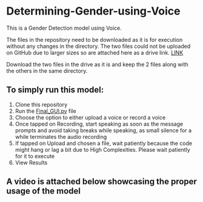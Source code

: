 # Determining-Gender-using-Voice

This is a Gender Detection model using Voice.

The files in the repository need to be downloaded as it is for execution without any changes in the directory. The two files could not be uploaded on GitHub due to larger sizes so are attached here as a drive link. [LINK](https://drive.google.com/drive/folders/1pUdDLV2AA890tR_k79G3qzrDQXHpgilS?usp=drive_link)

Download the two files in the drive as it is and keep the 2 files along with the others in the same directory.

## To simply run this model:
1. Clone this repository
2. Run the [Final_GUI.py](https://github.com/kartick1402/Determining-Gender-using-Voice/blob/main/Final_GUI.py) file
3. Choose the option to either upload a voice or record a voice
4. Once tapped on Recording, start speaking as soon as the message prompts and avoid taking breaks while speaking, as small silence for a while terminates the audio recording
5. If tapped on Upload and chosen a file, wait patiently because the code might hang or lag a bit due to High Complexities. Please wait patiently for it to execute
6. View Results

##  A video is attached below showcasing the proper usage of the model
